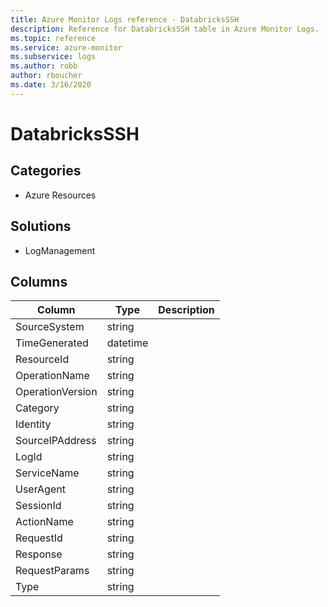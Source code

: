 ```yaml
---
title: Azure Monitor Logs reference - DatabricksSSH
description: Reference for DatabricksSSH table in Azure Monitor Logs.
ms.topic: reference
ms.service: azure-monitor
ms.subservice: logs
ms.author: robb
author: rboucher
ms.date: 3/16/2020
---
```


# DatabricksSSH

 

## Categories

- Azure Resources
## Solutions

- LogManagement




## Columns

|Column|Type|Description|
|---|---|---|
|SourceSystem|string||
|TimeGenerated|datetime||
|ResourceId|string||
|OperationName|string||
|OperationVersion|string||
|Category|string||
|Identity|string||
|SourceIPAddress|string||
|LogId|string||
|ServiceName|string||
|UserAgent|string||
|SessionId|string||
|ActionName|string||
|RequestId|string||
|Response|string||
|RequestParams|string||
|Type|string||
